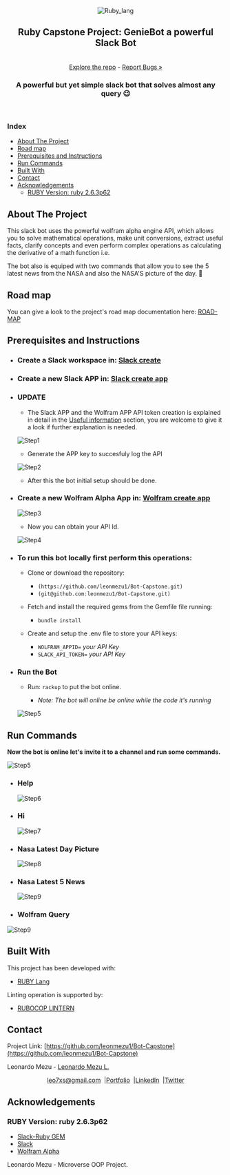 
<p align="center">
  <img src="img/Ruby_lang_small.png" alt="Ruby_lang">
  <br />
  <h2 align="center">Ruby Capstone Project: <strong></Ruby>GenieBot a powerful Slack Bot</strong></h2>
  <p align="center">
  <br />
    <a href="https://github.com/leonmezu1/Bot-Capstone/tree/Feature-1----Bot-setup"> Explore the repo</a> - <a href="https://github.com/leonmezu1/Bot-Capstone/issues">Report Bugs »</a>
  <br />
  </p>
</p>

<p align="center"><h3 align="center">A powerful but yet simple slack bot that solves almost any query 😉</h3>
<br />
</p>

<p align="center"><h3><strong>Index</strong></h3>
</p>

<!-- INDEX -->

- [About The Project](#about-the-project)
- [Road map](#road-map)
- [Prerequisites and Instructions](#prerequisites-and-instructions)
- [Run Commands](#run-commands)
- [Built With](#built-with)
- [Contact](#contact)
- [Acknowledgements](#acknowledgements)
	- [RUBY Version: ruby 2.6.3p62](#ruby-version-ruby-263p62)

<!-- ABOUT THE PROJECT -->

## About The Project

This slack bot uses the powerful wolfram alpha engine API, which allows you to solve mathematical operations, make unit conversions, extract useful facts, clarify concepts and even perform complex operations as calculating the derivative of a math function i.e.

The bot also is equiped with two commands that allow you to see the 5 latest news from the NASA and also the NASA'S picture of the day. 🌌

## Road map

You can give a look to the project's road map documentation here: [ROAD-MAP](documentation/ROADMAP.md)

## Prerequisites and Instructions

- ### Create a Slack workspace in: [Slack create](https://slack.com/create#email)

- ### Create a new Slack APP in: [Slack create app](https://api.slack.com/apps?new_app=1)
  
- ### **UPDATE**

  - The Slack APP and the Wolfram APP API token creation is explained in detail in the [Useful information](documentation/Useful%20Information.md) section, you are welcome to give it a look if further explanation is needed.

   ![Step1](img/Create1.png)

  - Generate the APP key to succesfuly log the API

  ![Step2](img/Create2.png)

  - After this the bot initial setup should be done.

- ### Create a new Wolfram Alpha App in: [Wolfram create app](http://developer.wolframalpha.com/portal/myapps/index.html)

   ![Step3](img/Create3.png)

  - Now you can obtain your API Id.

  ![Step4](img/Create4.png)

- ### **To run this bot locally first perform this operations:**

  - Clone or download the repository:
    * ```(https://github.com/leonmezu1/Bot-Capstone.git)```
    * ```(git@github.com:leonmezu1/Bot-Capstone.git)```

  - Fetch and install the required gems from the Gemfile file running:

    * ```bundle install```
  - Create and setup the .env file to store your API keys:
    * ```WOLFRAM_APPID=``` *your API Key*
    * ```SLACK_API_TOKEN=``` *your API Key*

- ### Run the Bot

  - Run: ```rackup``` to put the bot online.

    * *Note: The bot will online be online while the code it's running*

   ![Step5](img/rackup.gif)

## Run Commands

**Now the bot is online let's invite it to a channel and run some commands.**

  ![Step5](img/invite.gif)

- ### Help

  ![Step6](img/help.gif)

- ### Hi

  ![Step7](img/hi.gif)

- ### Nasa Latest Day Picture

  ![Step8](img/nasa_img.gif)

- ### Nasa Latest 5 News

  ![Step9](img/nasa_news.gif)

- ### Wolfram Query

![Step9](img/wolfram.gif)

## Built With

This project has been developed with:

- [RUBY Lang](https://www.ruby-lang.org/es/)

Linting operation is supported by:

- [RUBOCOP LINTERN](https://github.com/microverseinc/linters-config/tree/master/ruby)

<!-- CONTACT -->

## Contact

<p align="center">

Project Link: [https://github.com/leonmezu1/Bot-Capstone](https://github.com/leonmezu1/Bot-Capstone)

<p align="center">

Leonardo Mezu - [Leonardo Mezu L.](https://github.com/leonmezu1)

</p>
<p align="center" style="display: flex; justify-content: center; align-items: center;">
    <a target="_blank" href="https://mail.google.com/mail/?view=cm&fs=1&tf=1&to=leo7xs@gmail.com">
      leo7xs@gmail.com
    </a> &nbsp; |
    <a target="_blank" href="https://github.com/leonmezu1?tab=repositories">
      Portfolio
    </a> &nbsp; |
    <a target="_blank" href="https://www.linkedin.com/in/leonardomezlob/">
      LinkedIn
    </a> &nbsp; |
    <a target="_blank" href="https://twitter.com/https://twitter.com/leonmezu">
      Twitter
    </a>
</p>
<!-- ACKNOWLEDGEMENTS -->

## Acknowledgements

### RUBY Version: ruby 2.6.3p62

- [Slack-Ruby GEM](https://github.com/slack-ruby/slack-ruby-bot)
- [Slack](https://slack.com/intl/en-co/)
- [Wolfram Alpha](https://www.wolframalpha.com/)

Leonardo Mezu - Microverse OOP Project.

